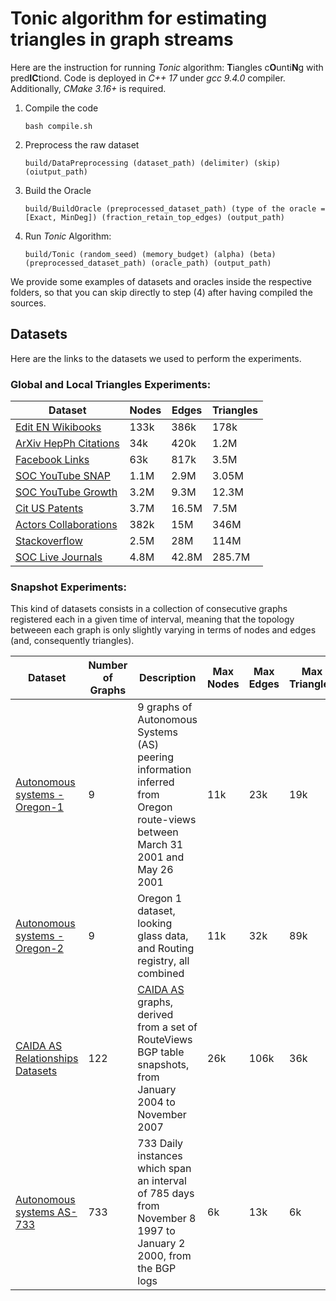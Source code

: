 # Tonic algorithm for estimating triangles in graph streams

Here are the instruction for running *Tonic* algorithm: **T**iangles c**O**unti**N**g with pred**IC**tiond. 
Code is deployed in *C++ 17* under *gcc 9.4.0* compiler. Additionally, *CMake 3.16+* is required.

1. Compile the code
   
   `bash compile.sh` 
3. Preprocess the raw dataset
   
   `build/DataPreprocessing (dataset_path) (delimiter) (skip) (oiutput_path)`

5. Build the Oracle

    `build/BuildOracle (preprocessed_dataset_path) (type of the oracle = [Exact, MinDeg]) (fraction_retain_top_edges) (output_path)`

8. Run *Tonic* Algorithm: 

    `build/Tonic (random_seed) (memory_budget) (alpha) (beta) (preprocessed_dataset_path) (oracle_path) (output_path)`

We provide some examples of datasets and oracles inside the respective folders, so that you can skip directly to step (4) after having compiled the sources.


## Datasets

Here are the links to the datasets we used to perform the experiments.

### Global and Local Triangles Experiments:

| Dataset    | Nodes | Edges | Triangles |
| -------- | ------- | -------- | ------- |
| <a href=https://networkrepository.com/edit-enwikibooks.php>Edit EN Wikibooks</a>  | 133k | 386k | 178k |
| <a href=https://snap.stanford.edu/data/cit-HepPh.html>ArXiv HepPh Citations</a> | 34k | 420k | 1.2M |
| <a href=https://socialnetworks.mpi-sws.org/data-wosn2009.html>Facebook Links</a> | 63k | 817k | 3.5M |
| <a href=https://networkrepository.com/soc_youtube_snap.php>SOC YouTube SNAP</a> | 1.1M | 2.9M | 3.05M |
| <a href=https://networkrepository.com/soc-youtube-growth.php>SOC YouTube Growth</a> | 3.2M | 9.3M | 12.3M |
| <a href=https://snap.stanford.edu/data/cit-Patents.html>Cit US Patents</a> | 3.7M | 16.5M | 7.5M |
| <a href=http://konect.cc/networks/actor-collaboration>Actors Collaborations</a>| 382k | 15M | 346M |
| <a href=http://konect.cc/networks/sx-stackoverflow>Stackoverflow </a> | 2.5M | 28M | 114M |
| <a href=https://snap.stanford.edu/data/soc-LiveJournal1.html>SOC Live Journals</a> | 4.8M | 42.8M | 285.7M |

### Snapshot Experiments:
This kind of datasets consists in a collection of consecutive graphs registered each in a given time of interval, 
meaning that the topology betweeen each graph is only slightly varying in terms of nodes and edges (and, consequently triangles).

| Dataset | Number of Graphs | Description | Max Nodes | Max Edges | Max Triangles |
| ------- | -------------------------- | ----------- | ---------------- | ---------------- | -------------------- |
| <a href=https://snap.stanford.edu/data/Oregon-1.html>Autonomous systems - Oregon-1</a> | 9 | 9 graphs of Autonomous Systems (AS) peering information inferred from Oregon route-views between March 31 2001 and May 26 2001 | 11k | 23k | 19k |
| <a href=https://snap.stanford.edu/data/Oregon-2.html>Autonomous systems - Oregon-2</a> | 9 | Oregon 1 dataset, looking glass data, and Routing registry, all combined | 11k | 32k | 89k |
| <a href=https://snap.stanford.edu/data/as-caida.html>CAIDA AS Relationships Datasets</a> | 122 | <a href=http://www.caida.org/data/active/as-relationships/.> CAIDA AS </a> graphs, derived from a set of RouteViews BGP table snapshots, from January 2004 to November 2007 | 26k | 106k | 36k | 
| <a href=https://snap.stanford.edu/data/as-733.html>Autonomous systems AS-733</a> | 733 | 733 Daily instances which span an interval of 785 days from November 8 1997 to January 2 2000, from the BGP logs | 6k | 13k | 6k |



